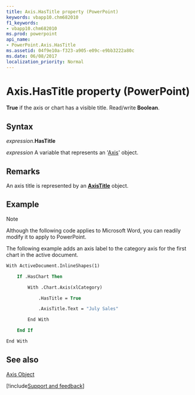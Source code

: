 ```yaml
---
title: Axis.HasTitle property (PowerPoint)
keywords: vbapp10.chm682010
f1_keywords:
- vbapp10.chm682010
ms.prod: powerpoint
api_name:
- PowerPoint.Axis.HasTitle
ms.assetid: 04f9e10a-f323-a905-e09c-e9bb3222a80c
ms.date: 06/08/2017
localization_priority: Normal
---
```



# Axis.HasTitle property (PowerPoint)

 **True** if the axis or chart has a visible title. Read/write **Boolean**.


## Syntax

_expression_.**HasTitle**

_expression_ A variable that represents an '[Axis](PowerPoint.Axis.md)' object.


## Remarks

An axis title is represented by an  **[AxisTitle](PowerPoint.AxisTitle.md)** object.


## Example




> [!NOTE] 
> Although the following code applies to Microsoft Word, you can readily modify it to apply to PowerPoint.

The following example adds an axis label to the category axis for the first chart in the active document.




```vb
With ActiveDocument.InlineShapes(1)

    If .HasChart Then

        With .Chart.Axis(xlCategory)

            .HasTitle = True

            .AxisTitle.Text = "July Sales"

        End With

    End If

End With
```


## See also


[Axis Object](PowerPoint.Axis.md)

[!include[Support and feedback](~/includes/feedback-boilerplate.md)]